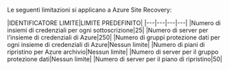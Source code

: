
Le seguenti limitazioni si applicano a Azure Site Recovery:


|IDENTIFICATORE LIMITE|LIMITE PREDEFINITO|
|---|---|---|---|
|Numero di insiemi di credenziali per ogni sottoscrizione|25|
|Numero di server per l'insieme di credenziali di Azure|250|
|Numero di gruppi protezione dati per ogni insieme di credenziali di Azure|Nessun limite|
|Numero di piani di ripristino per Azure archivio|Nessun limite|
|Numero di server per il gruppo protezione dati|Nessun limite|
|Numero di server per il piano di ripristino|50|

<!---HONumber=July15_HO5-->